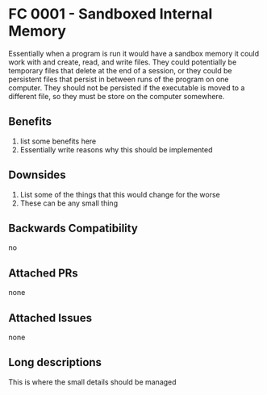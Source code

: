 # FC 0001 - Sandboxed Internal Memory

Essentially when a program is run it would have a sandbox memory it could work
with and create, read, and write files. They could potentially be temporary
files that delete at the end of a session, or they could be persistent files
that persist in between runs of the program on one computer. They should not
be persisted if the executable is moved to a different file, so they must be
store on the computer somewhere.

## Benefits
1. list some benefits here
1. Essentially write reasons why this should be implemented

## Downsides
1. List some of the things that this would change for the worse
1. These can be any small thing

## Backwards Compatibility
no

## Attached PRs
none

## Attached Issues
none

## Long descriptions
This is where the small details should be managed